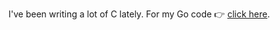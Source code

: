 I've been writing a lot of C lately. 
For my Go code 👉 [click here](https://github.com/search?l=Go&q=user%3Atidwall&type=Repositories).

